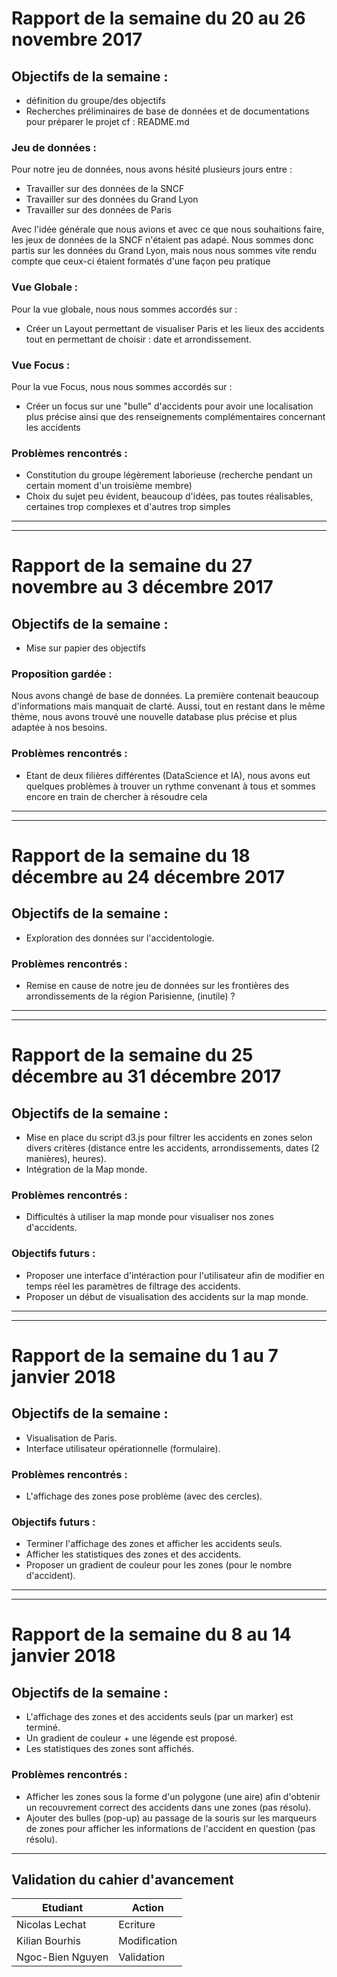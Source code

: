# Rapport de la semaine du 20 au 26 novembre 2017
## Objectifs de la semaine : 
* définition du groupe/des objectifs
* Recherches préliminaires de base de données et de documentations pour préparer le projet cf : README.md

### Jeu de données :
Pour notre jeu de données, nous avons hésité plusieurs jours entre :
* Travailler sur des données de la SNCF
* Travailler sur des données du Grand Lyon
* Travailler sur des données de Paris

Avec l'idée générale que nous avions et avec ce que nous souhaitions faire, les jeux de données de la SNCF n'étaient pas adapé.
Nous sommes donc partis sur les données du Grand Lyon, mais nous nous sommes vite rendu compte que ceux-ci étaient formatés d'une façon peu pratique

### Vue Globale : 
Pour la vue globale, nous nous sommes accordés sur :
* Créer un Layout permettant de visualiser Paris et les lieux des accidents tout en permettant de choisir : date et arrondissement.

### Vue Focus :
Pour la vue Focus, nous nous sommes accordés sur :
* Créer un focus sur une "bulle" d'accidents pour avoir une localisation plus précise ainsi que des renseignements complémentaires concernant les accidents

### Problèmes rencontrés :
* Constitution du groupe légèrement laborieuse (recherche pendant un certain moment d'un troisième membre)
* Choix du sujet peu évident, beaucoup d'idées, pas toutes réalisables, certaines trop complexes et d'autres trop simples

-----
-----
# Rapport de la semaine du 27 novembre au 3 décembre 2017
## Objectifs de la semaine :
* Mise sur papier des objectifs

### Proposition gardée :
Nous avons changé de base de données. La première contenait beaucoup d'informations mais manquait de clarté. Aussi, tout en restant dans le même thème, nous avons trouvé une nouvelle database
plus précise et plus adaptée à nos besoins.

### Problèmes rencontrés :
* Etant de deux filières différentes (DataScience et IA), nous avons eut quelques problèmes à trouver un rythme convenant à tous et sommes encore en train de chercher à résoudre cela

-----
-----
# Rapport de la semaine du 18 décembre au 24 décembre 2017
## Objectifs de la semaine :
* Exploration des données sur l'accidentologie.

### Problèmes rencontrés :
* Remise en cause de notre jeu de données sur les frontières des arrondissements de la région Parisienne, (inutile) ?

-----
-----
# Rapport de la semaine du 25 décembre au 31 décembre 2017
## Objectifs de la semaine :
* Mise en place du script d3.js pour filtrer les accidents en zones selon divers critères (distance entre les accidents, arrondissements, dates (2 manières), heures).
* Intégration de la Map monde.

### Problèmes rencontrés :
* Difficultés à utiliser la map monde pour visualiser nos zones d'accidents.

### Objectifs futurs :
* Proposer une interface d'intéraction pour l'utilisateur afin de modifier en temps réel les paramètres de filtrage des accidents.
* Proposer un début de visualisation des accidents sur la map monde.

-----
-----
# Rapport de la semaine du 1 au 7 janvier 2018
## Objectifs de la semaine :
* Visualisation de Paris.
* Interface utilisateur opérationnelle (formulaire).

### Problèmes rencontrés :
* L'affichage des zones pose problème (avec des cercles).

### Objectifs futurs :
* Terminer l'affichage des zones et afficher les accidents seuls.
* Afficher les statistiques des zones et des accidents.
* Proposer un gradient de couleur pour les zones (pour le nombre d'accident).

-----
-----
# Rapport de la semaine du 8 au 14 janvier 2018
## Objectifs de la semaine :
* L'affichage des zones et des accidents seuls (par un marker) est terminé.
* Un gradient de couleur + une légende est proposé.
* Les statistiques des zones sont affichés.

### Problèmes rencontrés :
* Afficher les zones sous la forme d'un polygone (une aire) afin d'obtenir un recouvrement correct des accidents dans une zones (pas résolu).
* Ajouter des bulles (pop-up) au passage de la souris sur les marqueurs de zones pour afficher les informations de l'accident en question (pas résolu).

-----
## Validation du cahier d'avancement

| Etudiant | Action |
| --- | ------ |
| Nicolas Lechat | Ecriture |
| Kilian Bourhis | Modification |
| Ngoc-Bien Nguyen | Validation |
